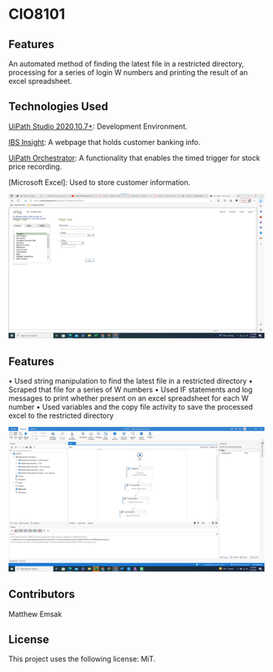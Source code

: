 # <strong> CIO8101 </strong> #

## <strong> Features </strong> ##
An automated method of finding the latest file in a restricted directory, processing for a series of login W numbers and printing the result of an excel spreadsheet.

## <strong> Technologies Used </strong> ##

[UiPath Studio 2020.10.7+](https://www.uipath.com/product/studio): Development Environment.

[IBS Insight](https://insight.fisglobal.com/opstopb1/OpstopServlet/Logon): A webpage that holds customer banking info.

[UiPath Orchestrator](www.cloud.uipath.com/): A functionality that enables the timed trigger for stock price recording.

[Microsoft Excel]: Used to store customer information.

![]()<img width="723" alt="image" src="https://github.com/matthew813709/Gitimages/blob/6ef05568445046edd9a049cbb39eda4595a36ad4/Picture2.png">

## <strong> Features </strong> ##

•	Used string manipulation to find the latest file in a restricted directory
•	Scraped that file for a series of W numbers
•	Used IF statements and log messages to print whether present on an excel spreadsheet for each W number
•	Used variables and the copy file activity to save the processed excel to the restricted directory

![]()<img width="723" alt="image" src="https://github.com/matthew813709/Gitimages/blob/654bcbce720f972b725548dfb7e25a2643181bcd/image-5.png">

## <strong> Contributors </strong> ##
Matthew Emsak

## <strong> License </strong> ##
This project uses the following license: MiT.
